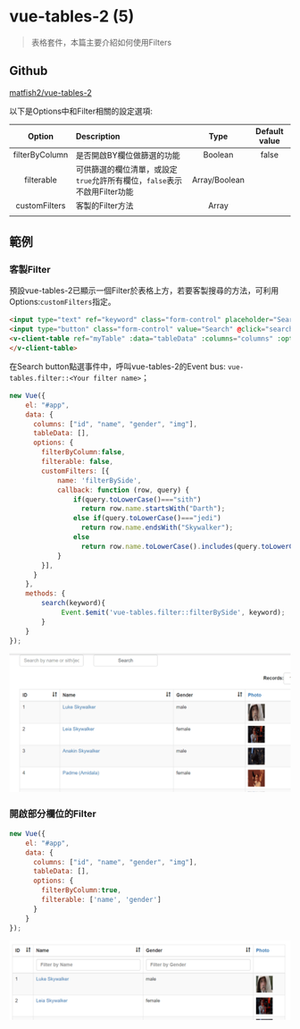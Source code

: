 # vue-tables-2 (5)

> 表格套件，本篇主要介紹如何使用Filters

## Github

[matfish2/vue-tables-2](https://github.com/matfish2/vue-tables-2)


以下是Options中和Filter相關的設定選項:

| Option | Description | Type | Default value |
|:------:|:------------|:----:|:-------------:|
| filterByColumn | 是否開啟BY欄位做篩選的功能 | Boolean | false |
| filterable | 可供篩選的欄位清單，或設定`true`允許所有欄位，`false`表示不啟用Filter功能 | Array/Boolean | |
| customFilters | 客製的Filter方法 | Array | |
| | | | |

## 範例

### 客製Filter

預設vue-tables-2已顯示一個Filter於表格上方，若要客製搜尋的方法，可利用Options:`customFilters`指定。

```html
<input type="text" ref="keyword" class="form-control" placeholder="Search by name or sith/jedi"/>
<input type="button" class="form-control" value="Search" @click="search($refs.keyword.value)">
<v-client-table ref="myTable" :data="tableData" :columns="columns" :options="options">   
</v-client-table>
```

在Search button點選事件中，呼叫vue-tables-2的Event bus: `vue-tables.filter::<Your filter name>`；

```javascript
new Vue({
    el: "#app",
    data: {
      columns: ["id", "name", "gender", "img"],
      tableData: [],
      options: {
        filterByColumn:false,
        filterable: false,
        customFilters: [{
            name: 'filterBySide',
            callback: function (row, query) {
                if(query.toLowerCase()==="sith")
                  return row.name.startsWith("Darth");
                else if(query.toLowerCase()==="jedi")
                  return row.name.endsWith("Skywalker");
                else
                  return row.name.toLowerCase().includes(query.toLowerCase());  
            }
        }],
      }
    },
    methods: {
        search(keyword){
             Event.$emit('vue-tables.filter::filterBySide', keyword);
        }
    }
});
```

![](assets/demo1.gif)



### 開啟部分欄位的Filter

```javascript
new Vue({
    el: "#app",
    data: {
      columns: ["id", "name", "gender", "img"],
      tableData: [],
      options: {
        filterByColumn:true,
        filterable: ['name', 'gender']
      }
    }
});
```

![](assets/001.png)






